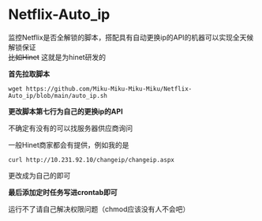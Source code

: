 # Netflix-Auto_ip
监控Netflix是否全解锁的脚本，搭配具有自动更换ip的API的机器可以实现全天候解锁保证<br>
~~比如Hinet~~ 这就是为hinet研发的<br>

**首先拉取脚本**

    wget https://github.com/Miku-Miku-Miku-Miku/Netflix-Auto_ip/blob/main/auto_ip.sh

**更改脚本第七行为自己的更换ip的API**

不确定有没有的可以找服务器供应商询问

一般Hinet商家都会有提供，例如我的是

    curl http://10.231.92.10/changeip/changeip.aspx
    
更改成为自己的即可

**最后添加定时任务写进crontab即可**

运行不了请自己解决权限问题（chmod应该没有人不会吧）

